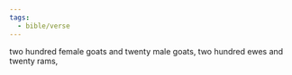 ```yaml
---
tags:
  - bible/verse
---
```

two hundred female goats and twenty male goats, two hundred ewes and twenty rams,